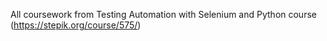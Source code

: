 All coursework from Testing Automation with Selenium and Python course (https://stepik.org/course/575/)
